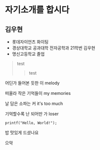 # 자기소개를 합시다

## 김우현

* 롯데자이언츠 화이팅
* 경상대학교 공과대학 전자공학과 21학번 김우현
* 명신고등학교 졸업

>test
>>test

어딘가 들어본 듯한 이 melody

떠올라 작은 기억들이 my memories

날 담은 소파는 커 it's too much

기억할수록 난 되어만 가 loser

```
printf("Hello, World!");
```


밥 맛있게 드셨나요


으악
